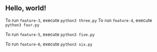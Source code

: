 ## Hello, world!

To run `feature-3`, execute `python3 three.py`
To run `feature-4`, execute `python3 four.py`

To run `feature-5`, execute `python3 five.py`

To run `feature-6`, execute `python3 six.py`
